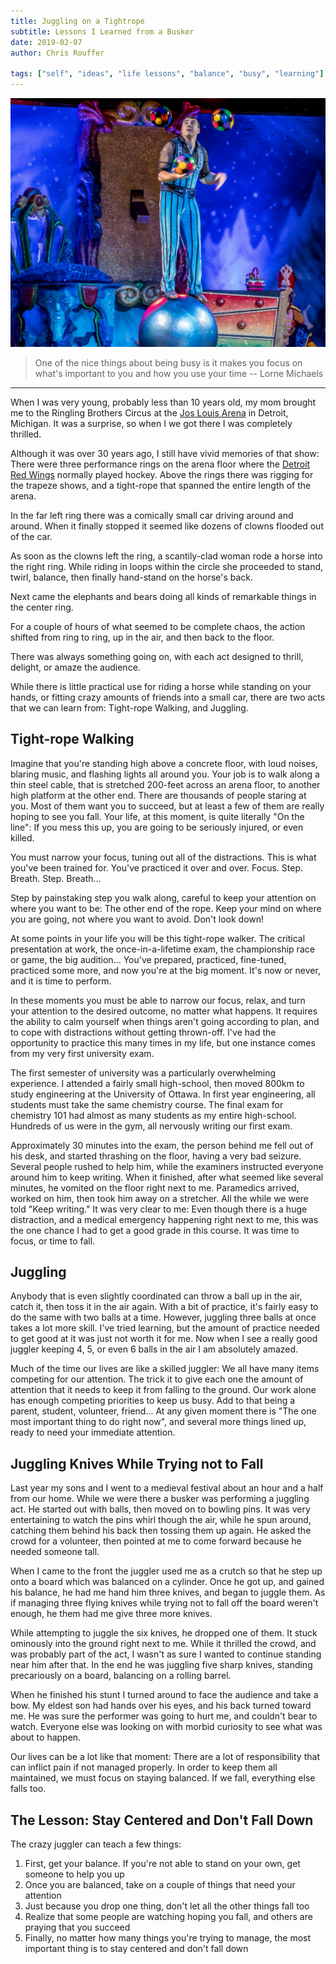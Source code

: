 ```yaml
---
title: Juggling on a Tightrope
subtitle: Lessons I Learned from a Busker
date: 2019-02-07
author: Chris Rouffer

tags: ["self", "ideas", "life lessons", "balance", "busy", "learning"]
---
```


![](juggler-1938709_1280.jpg)

> One of the nice things about being busy is it makes you focus on what's important to you and how you use your time -- Lorne Michaels

------

When I was very young, probably less than 10 years old, my mom brought me to the Ringling Brothers Circus at the [Jos Louis Arena](https://en.wikipedia.org/wiki/Joe_Louis_Arena) in Detroit, Michigan.  It was a surprise, so when I we got there I was completely thrilled.

Although it was over 30 years ago, I still have vivid memories of that show:  There were three performance rings on the arena floor where the [Detroit Red Wings](https://www.nhl.com/redwings) normally played hockey.  Above the rings there was rigging for the trapeze shows, and a tight-rope that spanned the entire length of the arena.

In the far left ring there was a comically small car driving around and around.  When it finally stopped it seemed like dozens of clowns flooded out of the car.

As soon as the clowns left the ring, a scantily-clad woman rode a horse into the right ring.  While riding in loops within the circle she proceeded to stand, twirl, balance, then finally hand-stand on the horse's back.  

Next came the elephants and bears doing all kinds of remarkable things in the center ring.

For a couple of hours of what seemed to be complete chaos, the action shifted from ring to ring, up in the air, and then back to the floor.

There was always something going on, with each act designed to thrill, delight, or amaze the audience.

While there is little practical use for riding a horse while standing on your hands, or fitting crazy amounts of friends into a small car, there are two acts that we can learn from:  Tight-rope Walking, and Juggling.

## Tight-rope Walking

Imagine that you're standing high above a concrete floor, with loud noises, blaring music, and flashing lights all around you.  Your job is to walk along a thin steel cable, that is stretched 200-feet across an arena floor, to another high platform at the other end.  There are thousands of people staring at you.  Most of them want you to succeed, but at least a few of them are really hoping to see you fall.  Your life, at this moment, is quite literally "On the line":  If you mess this up, you are going to be seriously injured, or even killed.

You must narrow your focus, tuning out all of the distractions.  This is what you've been trained for.  You've practiced it over and over.  Focus.  Step.  Breath.  Step.  Breath...

Step by painstaking step you walk along, careful to keep your attention on where you want to be:  The other end of the rope.  Keep your mind on where you are going, not where you want to avoid.  Don't look down!

At some points in your life you will be this tight-rope walker.  The critical presentation at work, the once-in-a-lifetime exam, the championship race or game, the big audition...  You've prepared, practiced, fine-tuned, practiced some more, and now you're at the big moment.  It's now or never, and it is time to perform.

In these moments you must be able to narrow our focus, relax, and turn your attention to the desired outcome, no matter what happens.  It requires the ability to calm yourself when things aren't going according to plan, and to cope with distractions without getting thrown-off.  I've had the opportunity to practice this many times in my life, but one instance comes from my very first university exam.

The first semester of university was a particularly overwhelming experience.  I attended a fairly small high-school, then moved 800km to study engineering at the University of Ottawa.  In first year engineering, all students must take the same chemistry course.  The final exam for chemistry 101 had almost as many students as my entire high-school.  Hundreds of us were in the gym, all nervously writing our first exam.

Approximately 30 minutes into the exam, the person behind me fell out of his desk, and started thrashing on the floor, having a very bad seizure.  Several people rushed to help him, while the examiners instructed everyone around him to keep writing.  When it finished, after what seemed like several minutes, he vomited on the floor right next to me.  Paramedics arrived, worked on him, then took him away on a stretcher.  All the while we were told "Keep writing."  It was very clear to me:  Even though there is a huge distraction, and a medical emergency happening right next to me, this was the one chance I had to get a good grade in this course.  It was time to focus, or time to fall. 

## Juggling

Anybody that is even slightly coordinated can throw a ball up in the air, catch it, then toss it in the air again.  With a bit of practice, it's fairly easy to do the same with two balls at a time.  However, juggling three balls at once takes a lot more skill.  I've tried learning, but the amount of practice needed to get good at it was just not worth it for me.  Now when I see a really good juggler keeping 4, 5, or even 6 balls in the air I am absolutely amazed.

Much of the time our lives are like a skilled juggler:  We all have many items competing for our attention.  The trick it to give each one the amount of attention that it needs to keep it from falling to the ground.  Our work alone has enough competing priorities to keep us busy.  Add to that being a parent, student, volunteer, friend...  At any given moment there is "The one most important thing to do right now", and several more things lined up, ready to need your immediate attention.

## Juggling Knives While Trying not to Fall

Last year my sons and I went to a medieval festival about an hour and a half from our home.  While we were there a busker was performing a juggling act.  He started out with balls, then moved on to bowling pins.  It was very entertaining to watch the pins whirl though the air, while he spun around, catching them behind his back then tossing them up again.  He asked the crowd for a volunteer, then pointed at me to come forward because he needed someone tall.  

When I came to the front the juggler used me as a crutch so that he step up onto a board which was balanced on a cylinder.  Once he got up, and gained his balance, he had me hand him three knives, and began to juggle them.  As if managing three flying knives while trying not to fall off the board weren't enough, he them had me give three more knives.

While attempting to juggle the six knives, he dropped one of them.  It stuck ominously into the ground right next to me.  While it thrilled the crowd, and was probably part of the act, I wasn't as sure I wanted to continue standing near him after that.  In the end he was juggling five sharp knives, standing precariously on a board, balancing on a rolling barrel.

When he finished his stunt I turned around to face the audience and take a bow.  My eldest son had hands over his eyes, and his back turned toward me.  He was sure the performer was going to hurt me, and couldn't bear to watch.  Everyone else was looking on with morbid curiosity to see what was about to happen.

Our lives can be a lot like that moment:  There are a lot of responsibility that can inflict pain if not managed properly.  In order to keep them all maintained, we must focus on staying balanced.  If we fall, everything else falls too.

## The Lesson: Stay Centered and Don't Fall Down

The crazy juggler can teach a few things:

1. First, get your balance.  If you're not able to stand on your own, get someone to help you up
2. Once you are balanced, take on a couple of things that need your attention
3. Just because you drop one thing, don't let all the other things fall too
4. Realize that some people are watching hoping you fall, and others are praying that you succeed
5. Finally, no matter how many things you're trying to manage, the most important thing is to stay centered and don't fall down